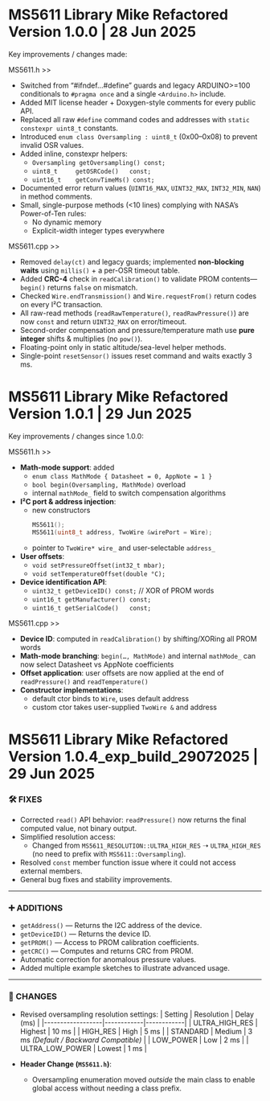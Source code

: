 MS5611 Library Mike Refactored Version 1.0.0 | 28 Jun 2025
======================================================================

Key improvements / changes made:

MS5611.h >>
  * Switched from “#ifndef…#define” guards and legacy ARDUINO>=100 conditionals to `#pragma once` and a single `<Arduino.h>` include.
  * Added MIT license header + Doxygen-style comments for every public API.
  * Replaced all raw `#define` command codes and addresses with `static constexpr uint8_t` constants.
  * Introduced `enum class Oversampling : uint8_t` (0x00–0x08) to prevent invalid OSR values.
  * Added inline, constexpr helpers:
      - `Oversampling getOversampling() const;`
      - `uint8_t     getOSRCode()   const;`  
      - `uint16_t    getConvTimeMs() const;`
  * Documented error return values (`UINT16_MAX`, `UINT32_MAX`, `INT32_MIN`, `NAN`) in method comments.
  * Small, single-purpose methods (<10 lines) complying with NASA’s Power-of-Ten rules:  
      - No dynamic memory  
      - Explicit-width integer types everywhere

MS5611.cpp >>
  * Removed `delay(ct)` and legacy guards; implemented **non-blocking waits** using `millis()` + a per-OSR timeout table.
  * Added **CRC-4** check in `readCalibration()` to validate PROM contents—`begin()` returns `false` on mismatch.
  * Checked `Wire.endTransmission()` and `Wire.requestFrom()` return codes on every I²C transaction.
  * All raw-read methods (`readRawTemperature()`, `readRawPressure()`) are now `const` and return `UINT32_MAX` on error/timeout.
  * Second-order compensation and pressure/temperature math use **pure integer** shifts & multiplies (no `pow()`).
  * Floating-point only in static altitude/sea-level helper methods.
  * Single-point `resetSensor()` issues reset command and waits exactly 3 ms.

MS5611 Library Mike Refactored Version 1.0.1 | 29 Jun 2025
======================================================================

Key improvements / changes since 1.0.0:

MS5611.h >>
  * **Math-mode support**: added
      - `enum class MathMode { Datasheet = 0, AppNote = 1 }`  
      - `bool begin(Oversampling, MathMode)` overload  
      - internal `mathMode_` field to switch compensation algorithms  
  * **I²C port & address injection**:  
      - new constructors  
        ```cpp
        MS5611();  
        MS5611(uint8_t address, TwoWire &wirePort = Wire);
        ```  
      - pointer to `TwoWire* wire_` and user-selectable `address_`  
  * **User offsets**:  
      - `void setPressureOffset(int32_t mbar);`  
      - `void setTemperatureOffset(double °C);`  
  * **Device identification API**:  
      - `uint32_t getDeviceID() const;`  // XOR of PROM words  
      - `uint16_t getManufacturer() const;`  
      - `uint16_t getSerialCode()   const;`  

MS5611.cpp >>
  * **Device ID**: computed in `readCalibration()` by shifting/XORing all PROM words  
  * **Math-mode branching**: `begin(…, MathMode)` and internal `mathMode_` can now select Datasheet vs AppNote coefficients  
  * **Offset application**: user offsets are now applied at the end of `readPressure()` and `readTemperature()`  
  * **Constructor implementations**:  
      - default ctor binds to `Wire`, uses default address  
      - custom ctor takes user-supplied `TwoWire &` and address
   
MS5611 Library Mike Refactored Version 1.0.4_exp_build_29072025 | 29 Jun 2025
======================================================================
### 🛠 FIXES
- Corrected `read()` API behavior: `readPressure()` now returns the final computed value, not binary output.
- Simplified resolution access:
  - Changed from `MS5611_RESOLUTION::ULTRA_HIGH_RES` ➝ `ULTRA_HIGH_RES` (no need to prefix with `MS5611::Oversampling`).
- Resolved `const` member function issue where it could not access external members.
- General bug fixes and stability improvements.

---

### ➕ ADDITIONS
- `getAddress()` — Returns the I2C address of the device.
- `getDeviceID()` — Returns the device ID.
- `getPROM()` — Access to PROM calibration coefficients.
- `getCRC()` — Computes and returns CRC from PROM.
- Automatic correction for anomalous pressure values.
- Added multiple example sketches to illustrate advanced usage.

---

### 🔁 CHANGES
- Revised oversampling resolution settings:
  | Setting           | Resolution | Delay (ms) |
  |------------------|------------|------------|
  | ULTRA_HIGH_RES   | Highest    | 10 ms      |
  | HIGH_RES         | High       | 5 ms       |
  | STANDARD         | Medium     | 3 ms _(Default / Backward Compatible)_ |
  | LOW_POWER        | Low        | 2 ms       |
  | ULTRA_LOW_POWER  | Lowest     | 1 ms       |

- **Header Change (`MS5611.h`)**:
  - Oversampling enumeration moved *outside* the main class to enable global access without needing a class prefix.

